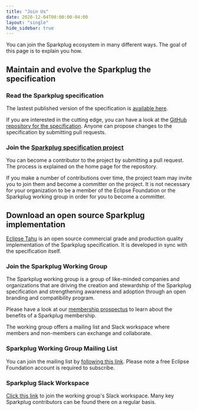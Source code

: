```yaml
---
title: "Join Us"
date: 2020-12-04T08:00:00-04:00
layout: "single"
hide_sidebar: true
---
```


You can join the Sparkplug ecosystem in many different ways. The goal of this page is to explain you how.

## Maintain and evolve the Sparkplug the specification

### Read the Sparkplug specification

The lastest published version of the specification is [available here](https://www.eclipse.org/tahu/spec/Sparkplug%20Topic%20Namespace%20and%20State%20ManagementV2.2-with%20appendix%20B%20format%20-%20Eclipse.pdf).

If you are interested in the cutting edge, you can have a look at the [GitHub repository for the specification](https://github.com/eclipse/sparkplug). Anyone can propose changes to the specification by submitting pull requests.

### Join the [Sparkplug specification project](https://projects.eclipse.org/projects/iot.sparkplug)

You can become a contributor to the project by submitting a pull request. The process is explained on the home page for the repository.

If you make a number of contributions over time, the project team may invite you to join them and become a committer on the project. It is not necessary for your organization to be a member of the Eclipse Foundation or the Sparkplug working group in order for you to become a committer.

## Download an open source Sparkplug implementation

[Eclipse Tahu](https://projects.eclipse.org/projects/iot.tahu) is an open source commercial grade and production quality implementation of the Sparkplug specification. It is developed in sync with the specification itself.

### Join the Sparkplug Working Group

The Sparkplug working group is a group of like-minded companies and organizations that are driving the creation and stewardship of the Sparkplug specification and strengthening awareness and adoption through an open branding and compatibility program.

Please have a look at our [membership prospectus](https://f.hubspotusercontent10.net/hubfs/5413615/sparkplug-member-prospectus%202020.pdf) to learn about the benefits of a Sparkplug membership.

The working group offers a mailing list and Slack workspace where members and non-members can exchange and collaborate.

### Sparkplug Working Group Mailing List

You can join the mailing list by [following this link](https://accounts.eclipse.org/mailing-list/sparkplug-wg). Please note a free Eclipse Foundation account is required to subscribe.

### Sparkplug Slack Workspace

[Click this link](https://join.slack.com/t/eclipse-sparkplug-wg/shared_invite/zt-btcn48au-luMXPXMbMhBzS4pCaLO6_w) to join the working group's Slack workspace. Many key Sparkplug contributors can be found there on a regular basis.

